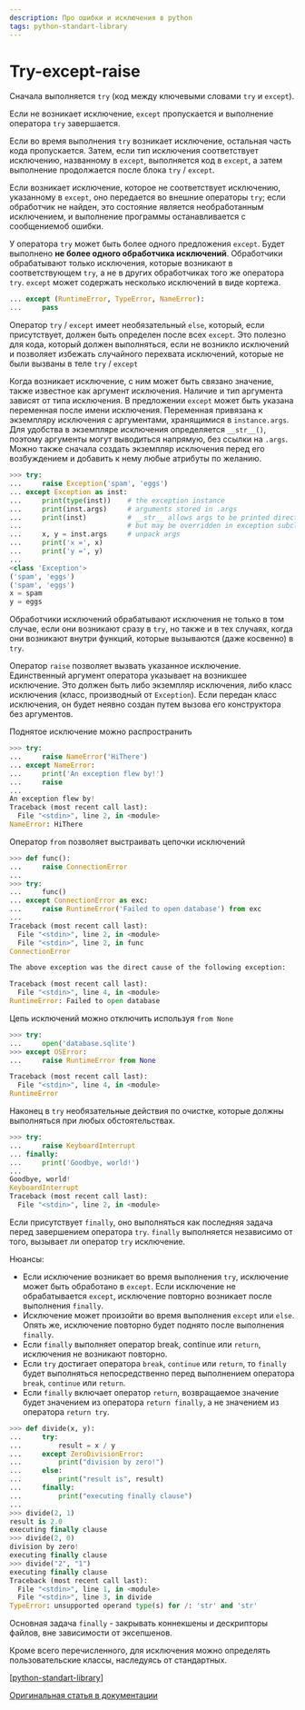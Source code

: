 ```yaml
---
description: Про ошибки и исключения в python
tags: python-standart-library
---
```

# Try-except-raise

Сначала выполняется `try` (код между ключевыми словами `try` и `except`).

Если не возникает исключение, `except` пропускается и выполнение оператора `try` завершается.

Если во время выполнения `try` возникает исключение, остальная часть кода пропускается. Затем, если тип исключения соответствует исключению, названному в `except`, выполняется код в `except`, а затем выполнение продолжается после блока `try` / `except`.

Если возникает исключение, которое не соответствует исключению, указанному в `except`, оно передается во внешние операторы `try`; если обработчик не найден, это состояние является необработанным исключением, и выполнение программы останавливается с сообщениемоб ошибки.

У оператора `try` может быть более одного предложения `except`. Будет выполнено **не более одного обработчика исключений**. Обработчики обрабатывают только исключения, которые возникают в соответствующем `try`, а не в других обработчиках того же оператора `try`. `except` может содержать несколько исключений в виде кортежа.

```python
... except (RuntimeError, TypeError, NameError):
...     pass
```

Оператор `try` / `except` имеет необязательный `else`, который, если присутствует, должен быть определен после всех `except`. Это полезно для кода, который должен выполняться, если не возникло исключений и позволяет избежать случайного перехвата исключений, которые не были вызваны в теле `try` / `except`

Когда возникает исключение, с ним может быть связано значение, также известное как аргумент исключения. Наличие и тип аргумента зависят от типа исключения. В предложении `except` может быть указана переменная после имени исключения. Переменная привязана к экземпляру исключения с аргументами, хранящимися в `instance.args`. Для удобства в экземпляре исключения определяется `__str__()`, поэтому аргументы могут выводиться напрямую, без ссылки на `.args`. Можно также сначала создать экземпляр исключения перед его возбуждением и добавить к нему любые атрибуты по желанию.

```python
>>> try:
...     raise Exception('spam', 'eggs')
... except Exception as inst:
...     print(type(inst))    # the exception instance
...     print(inst.args)     # arguments stored in .args
...     print(inst)          # __str__ allows args to be printed directly,
...                          # but may be overridden in exception subclasses
...     x, y = inst.args     # unpack args
...     print('x =', x)
...     print('y =', y)
...
<class 'Exception'>
('spam', 'eggs')
('spam', 'eggs')
x = spam
y = eggs
```

Обработчики исключений обрабатывают исключения не только в том случае, если они возникают сразу в `try`, но также и в тех случаях, когда они возникают внутри функций, которые вызываются (даже косвенно) в `try`.

Оператор `raise` позволяет вызвать указанное исключение. Единственный аргумент оператора указывает на возникшее исключение. Это должен быть либо экземпляр исключения, либо класс исключения (класс, производный от `Exception`). Если передан класс исключения, он будет неявно создан путем вызова его конструктора без аргументов.

Поднятое исключение можно распространить

```python
>>> try:
...     raise NameError('HiThere')
... except NameError:
...     print('An exception flew by!')
...     raise
...
An exception flew by!
Traceback (most recent call last):
  File "<stdin>", line 2, in <module>
NameError: HiThere
```

Оператор `from` позволяет выстраивать цепочки исключений

```python
>>> def func():
...     raise ConnectionError
...
>>> try:
...     func()
... except ConnectionError as exc:
...     raise RuntimeError('Failed to open database') from exc
...
Traceback (most recent call last):
  File "<stdin>", line 2, in <module>
  File "<stdin>", line 2, in func
ConnectionError

The above exception was the direct cause of the following exception:

Traceback (most recent call last):
  File "<stdin>", line 4, in <module>
RuntimeError: Failed to open database
```

Цепь исключений можно отключить используя `from None`

```python
>>> try:
...     open('database.sqlite')
>>> except OSError:
...     raise RuntimeError from None

Traceback (most recent call last):
  File "<stdin>", line 4, in <module>
RuntimeError
```

Наконец в `try` необязательные действия по очистке, которые должны выполняться при любых обстоятельствах.

```python
>>> try:
...     raise KeyboardInterrupt
... finally:
...     print('Goodbye, world!')
...
Goodbye, world!
KeyboardInterrupt
Traceback (most recent call last):
  File "<stdin>", line 2, in <module>
```

Если присутствует `finally`, оно выполняться как последняя задача перед завершением оператора `try`. `finally` выполняется независимо от того, вызывает ли оператор `try` исключение. 

Нюансы:

- Если исключение возникает во время выполнения `try`, исключение может быть обработано в `except`. Если исключение не обрабатывается `except`, исключение повторно возникает после выполнения `finally`.
- Исключение может произойти во время выполнения `except` или `else`. Опять же, исключение повторно будет поднято после выполнения `finally`.
- Если `finally` выполняет оператор break, continue или `return`, исключения не возникают повторно.
- Если `try` достигает оператора `break`, `continue` или `return`, то `finally` будет выполняться непосредственно перед выполнением оператора `break`, `continue` или `return`.
- Если `finally` включает оператор `return`, возвращаемое значение будет значением из оператора `return finally`, а не значением из оператора `return try`.

```python
>>> def divide(x, y):
...     try:
...         result = x / y
...     except ZeroDivisionError:
...         print("division by zero!")
...     else:
...         print("result is", result)
...     finally:
...         print("executing finally clause")
...
>>> divide(2, 1)
result is 2.0
executing finally clause
>>> divide(2, 0)
division by zero!
executing finally clause
>>> divide("2", "1")
executing finally clause
Traceback (most recent call last):
  File "<stdin>", line 1, in <module>
  File "<stdin>", line 3, in divide
TypeError: unsupported operand type(s) for /: 'str' and 'str'
```

Основная задача `finally` - закрывать коннекшены и дескрипторы файлов, вне зависимости от эксепшенов.

Кроме всего перечисленного, для исключения можно определять пользовательские классы, наследуясь от стандартных.

[[python-standart-library]]

[Оригинальная статья в документации](https://docs.python.org/3/tutorial/errors.html)

[//begin]: # "Autogenerated link references for markdown compatibility"
[python-standart-library]: ../lists/python-standart-library "Стандартная библиотека python и полезные ресурсы"
[//end]: # "Autogenerated link references"